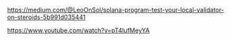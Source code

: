 https://medium.com/@LeoOnSol/solana-program-test-your-local-validator-on-steroids-5b991d035441

https://www.youtube.com/watch?v=pT4IufMeyYA